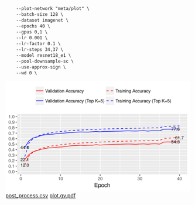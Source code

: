 ```
    --plot-network "meta/plot" \
    --batch-size 128 \
    --dataset imagenet \
    --epochs 40 \
    --gpus 0,1 \
    --lr 0.001 \
    --lr-factor 0.1 \
    --lr-steps 34,37 \
    --model resnet18_e1 \
    --pool-downsample-sc \
    --use-approx-sign \
    --wd 0 \
```
![acc.png](acc.png)
[post_process.csv](post_process.csv)
[plot.gv.pdf](plot.gv.pdf)
